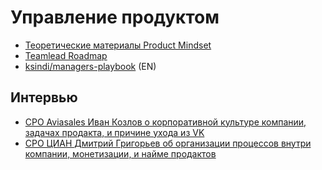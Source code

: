 # Управление продуктом

- [Теоретические материалы Product Mindset](https://www.notion.so/Product-Mindset-5e3873cd56d64a66bc89ed2669ccb76b)
- [Teamlead Roadmap](https://tlroadmap.io)
- [ksindi/managers-playbook](https://github.com/ksindi/managers-playbook) (EN)

## Интервью
- [CPO Aviasales Иван Козлов о корпоративной культуре компании, задачах продакта, и причине ухода из VK](https://youtu.be/sxemEE4ekHw)
- [CPO ЦИАН Дмитрий Григорьев об организации процессов внутри компании, монетизации, и найме продактов](https://youtu.be/Zc-nZ4nNHAI)
